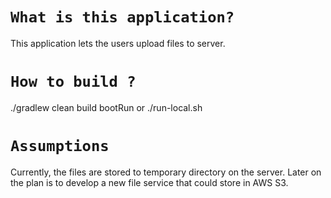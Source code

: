 # `What is this application?`
This application lets the users upload files to server.

# `How to build ?`
./gradlew clean build bootRun or ./run-local.sh

# `Assumptions`
Currently, the files are stored to temporary directory on the server. Later on the plan is to develop a new file service that could store in AWS S3.
